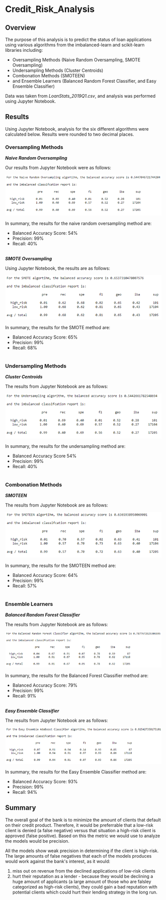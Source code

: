 # Credit_Risk_Analysis

## Overview

The purpose of this analysis is to predict the status of loan applications using various algorithms from the imbalanced-learn and scikit-learn libraries including: 
- Oversampling Methods (Naive Random Oversampling, SMOTE Oversampling)
- Undersampling Methods (Cluster Centroids)
- Combonation Methods (SMOTEEN)
- and Ensemble Learners (Balanced Random Forest Classifier, and Easy Ensemble Classifier)
 
Data was taken from *LoanStats_2019Q1.csv*, and analysis was performed using Jupyter Notebook.

## Results
Using Jupyter Notebook, analysis for the six different algorithms were calculated below. Results were rounded to two decimal places.

### Oversampling Methods

***Naive Random Oversampling***<br>

Our results from Jupyter Notebook were as follows:
<p align="left"><img src=https://github.com/smanowar/Credit_Risk_Analysis/blob/main/images/naive_random_sampling.PNG?raw=true> </p>

In summary, the results for the naive random oversampling method are:
- Balanced Accuracy Score: 54%
- Precision: 99%
- Recall: 40%

<br>***SMOTE Oversampling***<br>

Using Jupyter Notebook, the results are as follows:
<p align="left"><img src=https://github.com/smanowar/Credit_Risk_Analysis/blob/main/images/SMOTE.PNG?raw=true></p> 

In summary, the results for the SMOTE method are:
- Balanced Accuracy Score: 65%
- Precision: 99%
- Recall: 68%
<br><br>
### Undersampling Methods

***Cluster Centroids***<br>

The results from Jupyter Notebook are as follows:
<p align="left"><img src=https://github.com/smanowar/Credit_Risk_Analysis/blob/main/images/undersampling.PNG?raw=true> </p>

In summary, the results for the undersampling method are:
- Balanced Accuracy Score 54%
- Precision: 99%
- Recall: 40%
<br><br>
### Combonation Methods

***SMOTEEN***<br> 

The results from Jupyter Notebook are as follows:
<p align="left"><img src=https://github.com/smanowar/Credit_Risk_Analysis/blob/main/images/SMOTEEN.PNG?raw=true></p>

In summary, the results for the SMOTEEN method are:
- Balanced Accuracy Score: 64%
- Precision: 99% 
- Recall: 57%
<br><br>
### Ensemble Learners

***Balanced Random Forest Classifier***<br>

The results from Jupyter Notebook are as follows:
<p align="left">
<img src=https://github.com/smanowar/Credit_Risk_Analysis/blob/main/images/random_forest.PNG?raw=true> 
</p>

In summary, the results for the Balanced Forest Classifier method are:
- Balanced Accuracy Score: 79%
- Precision: 99%
- Recall: 91%

<br>***Easy Ensemble Classifier***<br>

The results from Jupyter Notebook are as follows:
<p align="left">
<img src=https://github.com/smanowar/Credit_Risk_Analysis/blob/main/images/easy_ensemble.PNG?raw=true> 
</p>

In summary, the results for the Easy Ensemble Classifier method are:
- Balanced Accuracy Score: 93%
- Precision: 99%
- Recall: 94%

## Summary
The overall goal of the bank is to minimize the amount of clients that default on their credit product. Therefore, it would be preferrable that a low-risk client is denied (a false negative) versus that situation a high-risk client is approved (false positive). Based on this the metric we would use to analyze the models would be precision.

All the models show weak precision in determining if the client is high-risk. The large amounts of false negatives that each of the models produces would work against the bank's interest, as it would:

1. miss out on revenue from the declined applications of low-risk clients
2. hurt their reputation as a lender - because they would be declining a huge amount of applicants (a large amount of those who are falsley categorized as high-risk clients), they could gain a bad reputation with potential clients which could hurt their lending strategy in the long run. 
